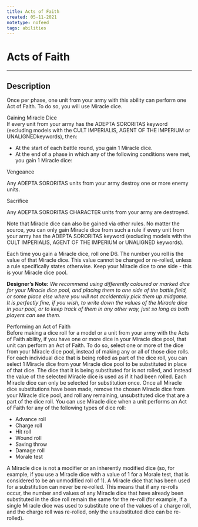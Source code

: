 ```yaml
---
title: Acts of Faith
created: 05-11-2021
notetype: nofeed
tags: abilities
---
```


# Acts of Faith

---

## Description

Once per phase, one unit from your army with this ability can perform one Act of Faith. To do so, you will use Miracle dice.  
  
Gaining Miracle Dice  
If every unit from your army has the ADEPTA SORORITAS keyword (excluding models with the CULT IMPERIALIS, AGENT OF THE IMPERIUM or UNALIGNEDkeywords), then:  

-   At the start of each battle round, you gain 1 Miracle dice.
-   At the end of a phase in which any of the following conditions were met, you gain 1 Miracle dice:

  

Vengeance

Any ADEPTA SORORITAS units from your army destroy one or more enemy units.  
  

Sacrifice

Any ADEPTA SORORITAS CHARACTER units from your army are destroyed.  
  
Note that Miracle dice can also be gained via other rules. No matter the source, you can only gain Miracle dice from such a rule if every unit from your army has the ADEPTA SORORITAS keyword (excluding models with the CULT IMPERIALIS, AGENT OF THE IMPERIUM or UNALIGNED keywords).  
  
Each time you gain a Miracle dice, roll one D6. The number you roll is the value of that Miracle dice. This value cannot be changed or re-rolled, unless a rule specifically states otherwise. Keep your Miracle dice to one side - this is your Miracle dice pool.  
  
**Designer’s Note:** _We recommend using differently coloured or marked dice for your Miracle dice pool, and placing them to one side of the battle.field, or some place else where you will not accidentally pick them up midgame. It is perfectly fine, if you wish, to write down the values of the Miracle dice in your pool, or to keep track of them in any other way, just so long as both players can see them._  
  
Performing an Act of Faith  
Before making a dice roll for a model or a unit from your army with the Acts of Faith ability, if you have one or more dice in your Miracle dice pool, that unit can perform an Act of Faith. To do so, select one or more of the dice from your Miracle dice pool, instead of making any or all of those dice rolls. For each individual dice that is being rolled as part of the dice roll, you can select 1 Miracle dice from your Miracle dice pool to be substituted in place of that dice. The dice that it is being substituted for is not rolled, and instead the value of the selected Miracle dice is used as if it had been rolled. Each Miracle dice can only be selected for substitution once. Once all Miracle dice substitutions have been made, remove the chosen Miracle dice from your Miracle dice pool, and roll any remaining, unsubstituted dice that are a part of the dice roll. You can use Miracle dice when a unit performs an Act of Faith for any of the following types of dice roll:  

-   Advance roll
-   Charge roll
-   Hit roll
-   Wound roll
-   Saving throw
-   Damage roll
-   Morale test

A Miracle dice is not a modifier or an inherently modified dice (so, for example, if you use a Miracle dice with a value of 1 for a Morale test, that is considered to be an unmodified roll of 1). A Miracle dice that has been used for a substitution can never be re-rolled. This means that if any re-rolls occur, the number and values of any Miracle dice that have already been substituted in the dice roll remain the same for the re-roll (for example, if a single Miracle dice was used to substitute one of the values of a charge roll, and the charge roll was re-rolled, only the unsubstituted dice can be re-rolled).
